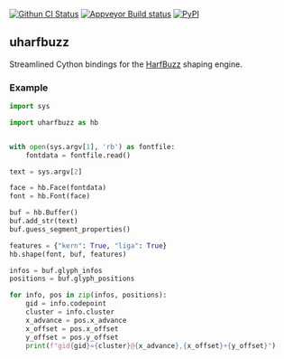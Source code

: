 [![Githun CI Status](https://github.com/fonttools/uharfbuzz/workflows/Build%20+%20Deploy/badge.svg)](https://github.com/fonttools/uharfbuzz/actions?query=workflow%3A%22Build+%2B+Deploy%22)
[![Appveyor Build status](https://ci.appveyor.com/api/projects/status/k52t0vwqb9rhcl9v/branch/master?svg=true)](https://ci.appveyor.com/project/fonttools/uharfbuzz/branch/master)
[![PyPI](https://img.shields.io/pypi/v/uharfbuzz.svg)](https://pypi.org/project/uharfbuzz)

## uharfbuzz

Streamlined Cython bindings for the [HarfBuzz][hb] shaping engine.


### Example

```python
import sys

import uharfbuzz as hb


with open(sys.argv[1], 'rb') as fontfile:
    fontdata = fontfile.read()

text = sys.argv[2]

face = hb.Face(fontdata)
font = hb.Font(face)

buf = hb.Buffer()
buf.add_str(text)
buf.guess_segment_properties()

features = {"kern": True, "liga": True}
hb.shape(font, buf, features)

infos = buf.glyph_infos
positions = buf.glyph_positions

for info, pos in zip(infos, positions):
    gid = info.codepoint
    cluster = info.cluster
    x_advance = pos.x_advance
    x_offset = pos.x_offset
    y_offset = pos.y_offset
    print(f"gid{gid}={cluster}@{x_advance},{x_offset}+{y_offset}")
```


[hb]: https://github.com/harfbuzz/harfbuzz
